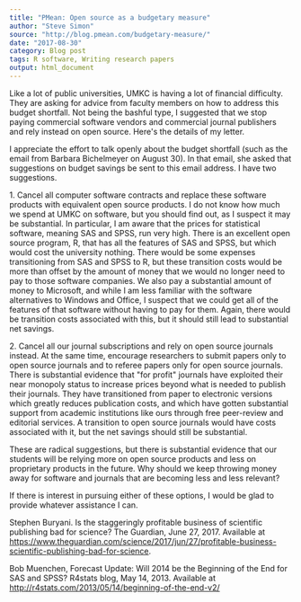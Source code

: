 ```yaml
---
title: "PMean: Open source as a budgetary measure"
author: "Steve Simon"
source: "http://blog.pmean.com/budgetary-measure/"
date: "2017-08-30"
category: Blog post
tags: R software, Writing research papers
output: html_document
---
```


Like a lot of public universities, UMKC is having a lot of financial
difficulty. They are asking for advice from faculty members on how to
address this budget shortfall. Not being the bashful type, I suggested
that we stop paying commercial software vendors and commercial journal
publishers and rely instead on open source. Here's the details of my
letter.

<!---More--->

I appreciate the effort to talk openly about the budget shortfall (such
as the email from Barbara Bichelmeyer on August 30). In that email, she
asked that suggestions on budget savings be sent to this email address.
I have two suggestions.

1\. Cancel all computer software contracts and replace these software
products with equivalent open source products. I do not know how much we
spend at UMKC on software, but you should find out, as I suspect it may
be substantial. In particular, I am aware that the prices for
statistical software, meaning SAS and SPSS, run very high. There is an
excellent open source program, R, that has all the features of SAS and
SPSS, but which would cost the university nothing. There would be some
expenses transitioning from SAS and SPSS to R, but these transition
costs would be more than offset by the amount of money that we would no
longer need to pay to those software companies. We also pay a
substantial amount of money to Microsoft, and while I am less familiar
with the software alternatives to Windows and Office, I suspect that we
could get all of the features of that software without having to pay for
them. Again, there would be transition costs associated with this, but
it should still lead to substantial net savings.

2\. Cancel all our journal subscriptions and rely on open source journals
instead. At the same time, encourage researchers to submit papers only
to open source journals and to referee papers only for open source
journals. There is substantial evidence that "for profit" journals have
exploited their near monopoly status to increase prices beyond what is
needed to publish their journals. They have transitioned from paper to
electronic versions which greatly reduces publication costs, and which
have gotten substantial support from academic institutions like ours
through free peer-review and editorial services. A transition to open
source journals would have costs associated with it, but the net savings
should still be substantial.

These are radical suggestions, but there is substantial evidence that
our students will be relying more on open source products and less on
proprietary products in the future. Why should we keep throwing money
away for software and journals that are becoming less and less relevant?

If there is interest in pursuing either of these options, I would be
glad to provide whatever assistance I can.

Stephen Buryani. Is the staggeringly profitable business of scientific
publishing bad for science? The Guardian, June 27, 2017. Available at
<https://www.theguardian.com/science/2017/jun/27/profitable-business-scientific-publishing-bad-for-science>.

Bob Muenchen, Forecast Update: Will 2014 be the Beginning of the End for
SAS and SPSS? R4stats blog, May 14, 2013. Available at
<http://r4stats.com/2013/05/14/beginning-of-the-end-v2/>


